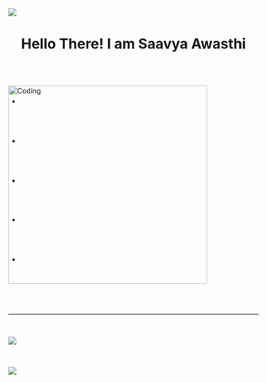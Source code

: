 

<img style= "align: left;" src="https://komarev.com/ghpvc/?username=SaavyaAwasthi&label=Profile%20views&color=eb3734&style=flat" />
<h1 align="center"> Hello There! I am Saavya Awasthi </h1> <br>
<p>
   <br>
  <img align="left" alt="Coding" width="400" src="https://cdn.dribbble.com/users/926537/screenshots/4502924/python-2.gif">
  
<ul>
  <li> <h3 align="left"> <i><b> </b></i> </h3> </li> <br>
  <li> <h3 align="left"> <i><b> </b></i> </h3> </li> <br>
  <li> <h3 align="left"> <i><b> </b></i> </h3> </li> <br>
  <li> <h3 align="left"> <i><b> </b></i> </h3> </li> <br>
  <li> <h3 align="left"> <i><b> </b></i> </h3> </li> <br> <br>
  
</ul>
  
</p>

<br>

<hr> <br>
 
   
   <p align="left" width="350px"> <img src="https://github-readme-stats.vercel.app/api/?username=iamsaavya&count_private=true&theme=tokyonight&show_icons=true"> </p>
   <p align ="right" width="350px">
   <br>
   <p align="left" width="350px"> <img src="https://github-readme-stats.vercel.app/api/top-langs/?username=iamsaavya&langs_count=5&theme=tokyonight"> </p>
   
  
   

